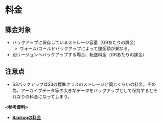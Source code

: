 # 料金
## 課金対象
- バックアップに保存しているストレージ容量（GBあたりの課金）
  - ウォーム/コールドバックアップによって課金額が異なる。
- 別リージョンへバックアップする場合、転送料金（GBあたりの課金）

## 注意点
- S3バックアップはS3の標準クラスのストレージと同じくらいの料金。その為、アーカイブデータ等の大きなデータをバックアップとして保持するとそれなりの料金になってしまう。

**<参考資料>**  
- [**Backupの料金**](https://aws.amazon.com/jp/backup/pricing/)
